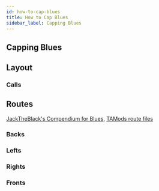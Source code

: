 ```yaml
---
id: how-to-cap-blues
title: How to Cap Blues
sidebar_label: Capping Blues
---
```

## Capping Blues
## Layout
### Calls
## Routes
[JackTheBlack's Compendium for Blues](https://youtu.be/I_VKMFYgrgA), [TAMods route files](/routes/jacktheblacks-blues-routes.zip)
### Backs
### Lefts
### Rights
### Fronts
